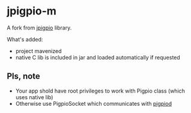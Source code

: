 # jpigpio-m

A fork from [jpigpio](https://github.com/nkolban/jpigpio) library.

What's added:

* project mavenized
* native C lib is included in jar and loaded automatically if requested

## Pls, note

* Your app shold have root privileges to work with Pigpio class (which uses native lib)
* Otherwise use PigpioSocket which communicates with [pigpiod](http://abyz.me.uk/rpi/pigpio/pigpiod.html)

